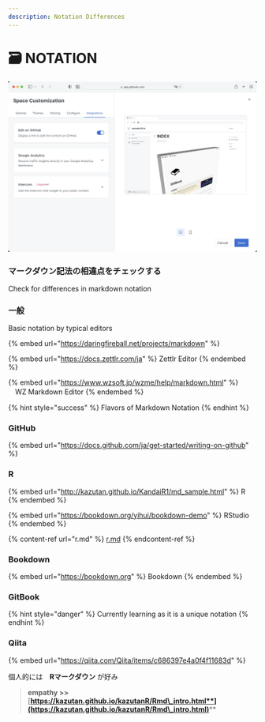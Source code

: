 ```yaml
---
description: Notation Differences
---
```


# 🗃 NOTATION

![Edit on GitHub](<.gitbook/assets/editongithub (1).jpg>)

### マークダウン記法の相違点をチェックする

Check for differences in markdown notation

### 一般

Basic notation by typical editors

{% embed url="https://daringfireball.net/projects/markdown" %}

{% embed url="https://docs.zettlr.com/ja" %}
Zettlr Editor
{% endembed %}

{% embed url="https://www.wzsoft.jp/wzme/help/markdown.html" %}
　WZ Markdown Editor
{% endembed %}



{% hint style="success" %}
Flavors of Markdown Notation
{% endhint %}

### GitHub

{% embed url="https://docs.github.com/ja/get-started/writing-on-github" %}

### R

{% embed url="http://kazutan.github.io/KandaiR1/md_sample.html" %}
R
{% endembed %}

{% embed url="https://bookdown.org/yihui/bookdown-demo" %}
RStudio
{% endembed %}

{% content-ref url="r.md" %}
[r.md](r.md)
{% endcontent-ref %}

### Bookdown

{% embed url="https://bookdown.org" %}
Bookdown
{% endembed %}

### GitBook

{% hint style="danger" %}
Currently learning as it is a unique notation
{% endhint %}





### Qiita

{% embed url="https://qiita.com/Qiita/items/c686397e4a0f4f11683d" %}



個人的には　**Rマークダウン** が好み

> **empathy >>** [**https://kazutan.github.io/kazutanR/Rmd\_intro.html**](https://kazutan.github.io/kazutanR/Rmd\_intro.html)****
